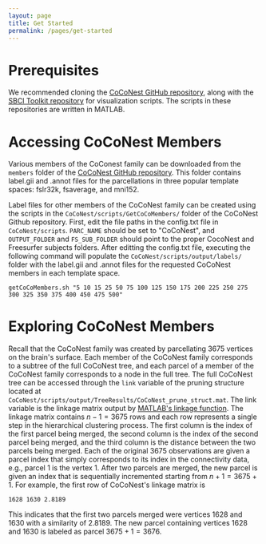 ```yaml
---
layout: page
title: Get Started
permalink: /pages/get-started
---
```


# Prerequisites 

We recommended cloning the  [CoCoNest GitHub repository](https://github.com/sbci-brain/CoCoNest/), along with the [SBCI Toolkit repository](https://github.com/sbci-brain/SBCI_Toolkit) for visualization scripts. The scripts in these repositories are written in MATLAB. 

# Accessing CoCoNest Members 

Various members of the CoConest family can be downloaded from the `members` folder of the [CoCoNest GitHub repository](https://github.com/sbci-brain/CoCoNest/tree/main/members). This folder contains label.gii and .annot files for the parcellations in three popular template spaces: fslr32k, fsaverage, and mni152. 

Label files for other members of the CoCoNest family can be created using the scripts in the `CoCoNest/scripts/GetCoCoMembers/` folder of the CoCoNest Github repository. First, edit the file paths in the config.txt file in `CoCoNest/scripts`. `PARC_NAME` should be set to "CoCoNest", and `OUTPUT_FOLDER` and `FS_SUB_FOLDER` should point to the proper CocoNest and Freesurfer subjects folders. After editting the config.txt file, executing the following command will populate the  `CoCoNest/scripts/output/labels/` folder with the label.gii and .annot files for the requested CoCoNest members in each template space.  

```
getCoCoMembers.sh "5 10 15 25 50 75 100 125 150 175 200 225 250 275 300 325 350 375 400 450 475 500"

```

# Exploring CoCoNest Members 

Recall that the CoCoNest family was created by parcellating 3675 vertices on the brain's surface. Each member of the CoCoNest family corresponds to a subtree of the full CoCoNest tree, and each parcel of a member of the CoCoNest family corresponds to a node in the full tree. The full CoCoNest tree can be accessed through the `link` variable of the pruning structure located at `CoCoNest/scripts/output/TreeResults/CoCoNest_prune_struct.mat`. The link variable is the linkage matrix output by [MATLAB's linkage function](https://www.mathworks.com/help/stats/linkage.html). The linkage matrix contains $n-1=3675$ rows and each row represents a single step in the hierarchical clustering process. The first column is the index of the first parcel being merged, the second column is the index of the second parcel being merged, and the third column is the distance between the two parcels being merged. Each of the original $3675$ observations are given a parcel index that simply corresponds to its index in the connectivity data, e.g., parcel 1 is the vertex 1. After two parcels are merged, the new parcel is given an index that is sequentially incremented starting from $n+1 = 3675+1$. For example, the first row of CoCoNest's linkage matrix is 

```
1628 1630 2.8189
```

This indicates that the first two parcels merged were vertices 1628 and 1630 with a similarity of 2.8189. The new parcel containing vertices 1628 and 1630 is labeled as parcel $3675 + 1 = 3676$. 
 


